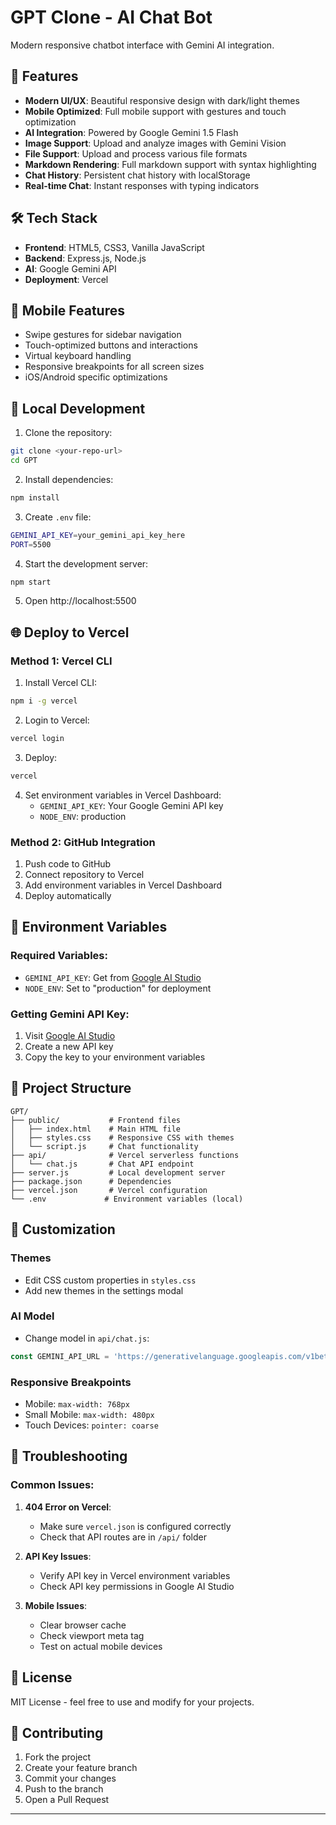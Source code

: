 # GPT Clone - AI Chat Bot

Modern responsive chatbot interface with Gemini AI integration.

## 🚀 Features

- **Modern UI/UX**: Beautiful responsive design with dark/light themes
- **Mobile Optimized**: Full mobile support with gestures and touch optimization
- **AI Integration**: Powered by Google Gemini 1.5 Flash
- **Image Support**: Upload and analyze images with Gemini Vision
- **File Support**: Upload and process various file formats
- **Markdown Rendering**: Full markdown support with syntax highlighting
- **Chat History**: Persistent chat history with localStorage
- **Real-time Chat**: Instant responses with typing indicators

## 🛠️ Tech Stack

- **Frontend**: HTML5, CSS3, Vanilla JavaScript
- **Backend**: Express.js, Node.js
- **AI**: Google Gemini API
- **Deployment**: Vercel

## 📱 Mobile Features

- Swipe gestures for sidebar navigation
- Touch-optimized buttons and interactions
- Virtual keyboard handling
- Responsive breakpoints for all screen sizes
- iOS/Android specific optimizations

## 🔧 Local Development

1. Clone the repository:
```bash
git clone <your-repo-url>
cd GPT
```

2. Install dependencies:
```bash
npm install
```

3. Create `.env` file:
```bash
GEMINI_API_KEY=your_gemini_api_key_here
PORT=5500
```

4. Start the development server:
```bash
npm start
```

5. Open http://localhost:5500

## 🌐 Deploy to Vercel

### Method 1: Vercel CLI

1. Install Vercel CLI:
```bash
npm i -g vercel
```

2. Login to Vercel:
```bash
vercel login
```

3. Deploy:
```bash
vercel
```

4. Set environment variables in Vercel Dashboard:
   - `GEMINI_API_KEY`: Your Google Gemini API key
   - `NODE_ENV`: production

### Method 2: GitHub Integration

1. Push code to GitHub
2. Connect repository to Vercel
3. Add environment variables in Vercel Dashboard
4. Deploy automatically

## 🔐 Environment Variables

### Required Variables:
- `GEMINI_API_KEY`: Get from [Google AI Studio](https://makersuite.google.com/app/apikey)
- `NODE_ENV`: Set to "production" for deployment

### Getting Gemini API Key:
1. Visit [Google AI Studio](https://makersuite.google.com/app/apikey)
2. Create a new API key
3. Copy the key to your environment variables

## 📁 Project Structure

```
GPT/
├── public/           # Frontend files
│   ├── index.html    # Main HTML file
│   ├── styles.css    # Responsive CSS with themes
│   └── script.js     # Chat functionality
├── api/              # Vercel serverless functions
│   └── chat.js       # Chat API endpoint
├── server.js         # Local development server
├── package.json      # Dependencies
├── vercel.json       # Vercel configuration
└── .env             # Environment variables (local)
```

## 🎨 Customization

### Themes
- Edit CSS custom properties in `styles.css`
- Add new themes in the settings modal

### AI Model
- Change model in `api/chat.js`:
```javascript
const GEMINI_API_URL = 'https://generativelanguage.googleapis.com/v1beta/models/gemini-1.5-flash:generateContent';
```

### Responsive Breakpoints
- Mobile: `max-width: 768px`
- Small Mobile: `max-width: 480px`
- Touch Devices: `pointer: coarse`

## 🐛 Troubleshooting

### Common Issues:

1. **404 Error on Vercel**:
   - Make sure `vercel.json` is configured correctly
   - Check that API routes are in `/api/` folder

2. **API Key Issues**:
   - Verify API key in Vercel environment variables
   - Check API key permissions in Google AI Studio

3. **Mobile Issues**:
   - Clear browser cache
   - Check viewport meta tag
   - Test on actual mobile devices

## 📝 License

MIT License - feel free to use and modify for your projects.

## 🤝 Contributing

1. Fork the project
2. Create your feature branch
3. Commit your changes
4. Push to the branch
5. Open a Pull Request

---


